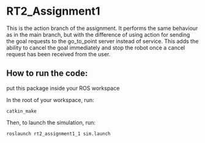 # RT2_Assignment1

This is the action branch of the assignment. It performs the same behaviour as in the main branch, but with the difference of using action for sending the goal requests to the go_to_point server instead of service. This adds the ability to cancel the goal immediately and stop the robot once a cancel request has been received from the user. 

## How to run the code:

put this package inside your ROS workspace

In the root of your workspace, run: 

~~~
catkin_make
~~~

Then, to launch the simulation, run:

~~~
roslaunch rt2_assignment1_1 sim.launch
~~~
